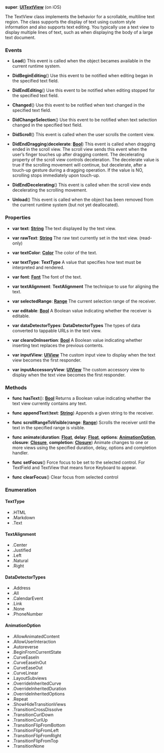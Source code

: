**super**: **[UITextView](UITextView.md)** (on iOS)

The TextView class implements the behavior for a scrollable, multiline text region. The class supports the display of text using custom style information and also supports text editing. You typically use a text view to display multiple lines of text, such as when displaying the body of a large text document.

### Events

* **Load**()
This event is called when the object becames available in the current runtime system.

* **DidBeginEditing**()
Use this event to be notified when editing began in the specified text field.

* **DidEndEditing**()
Use this event to be notified when editing stopped for the specified text field.

* **Changed**()
Use this event to be notified when text changed in the specified text field.

* **DidChangeSelection**()
Use this event to be notified when text selection changed in the specified text field.

* **DidScroll**()
This event is called when the user scrolls the content view.

* **DidEndDragging**(**decelerate**: **[Bool](../gravity/types.md)**)
This event is called when dragging ended in the scroll view. The scroll view sends this event when the user’s finger touches up after dragging content. The decelerating property of the scroll view controls deceleration. The decelerate value is true if the scrolling movement will continue, but decelerate, after a touch-up gesture during a dragging operation. If the value is NO, scrolling stops immediately upon touch-up.

* **DidEndDecelerating**()
This event is called when the scroll view ends decelerating the scrolling movement.

* **Unload**()
This event is called when the object has been removed from the current runtime system (but not yet deallocated).



### Properties

* **var** **text**: **[String](../gravity/types.md)**
The text displayed by the text view.

* **var** **rawText**: **[String](../gravity/types.md)**
The raw text currently set in the text view. \(read-only\)

* **var** **textColor**: **[Color](color.md)**
The color of the text.

* **var** **textType**: **TextType**
A value that specifies how text must be interpreted and rendered.

* **var** **font**: **[Font](font.md)**
The font of the text.

* **var** **textAlignment**: **TextAlignment**
The technique to use for aligning the text.

* **var** **selectedRange**: **[Range](range.md)**
The current selection range of the receiver.

* **var** **editable**: **[Bool](../gravity/types.md)**
A Boolean value indicating whether the receiver is editable.

* **var** **dataDetectorTypes**: **DataDetectorTypes**
The types of data converted to tappable URLs in the text view.

* **var** **clearsOnInsertion**: **[Bool](../gravity/types.md)**
A Boolean value indicating whether inserting text replaces the previous contents.

* **var** **inputView**: **[UIView](UIView.md)**
The custom input view to display when the text view becomes the first responder.

* **var** **inputAccessoryView**: **[UIView](UIView.md)**
The custom accessory view to display when the text view becomes the first responder.



### Methods

* **func** **hasText**(): <strong>[Bool](../gravity/types.md)</strong> 
Returns a Boolean value indicating whether the text view currently contains any text.

* **func** **appendText**(**text**: **[String](../gravity/types.md)**)
Appends a given string to the receiver.

* **func** **scrollRangeToVisible**(**range**: **[Range](range.md)**)
Scrolls the receiver until the text in the specified range is visible.

* **func** **animate**(**duration**: **[Float](../gravity/types.md)**, **delay**: **[Float](../gravity/types.md)**, **options**: **<a href="#_enum_AnimationOption">AnimationOption</a>**, **closure**: **[Closure](../gravity/closures.md)**, **completion**: **[Closure](../gravity/closures.md)**)
Animate changes to one or more views using the specified duration, delay, options and completion handler.

* **func** **setFocus**()
Force focus to be set to the selected control. For TextField and TextView that means force Keyboard to appear.

* **func** **clearFocus**()
Clear focus from selected control





### Enumeration

#### TextType
 * .HTML
 * .Markdown
 * .Text

#### TextAlignment
 * .Center
 * .Justified
 * .Left
 * .Natural
 * .Right

#### DataDetectorTypes
 * .Address
 * .All
 * .CalendarEvent
 * .Link
 * .None
 * .PhoneNumber

#### AnimationOption
 * .AllowAnimatedContent
 * .AllowUserInteraction
 * .Autoreverse
 * .BeginFromCurrentState
 * .CurveEaseIn
 * .CurveEaseInOut
 * .CurveEaseOut
 * .CurveLinear
 * .LayoutSubviews
 * .OverrideInheritedCurve
 * .OverrideInheritedDuration
 * .OverrideInheritedOptions
 * .Repeat
 * .ShowHideTransitionViews
 * .TransitionCrossDissolve
 * .TransitionCurlDown
 * .TransitionCurlUp
 * .TransitionFlipFromBottom
 * .TransitionFlipFromLeft
 * .TransitionFlipFromRight
 * .TransitionFlipFromTop
 * .TransitionNone



